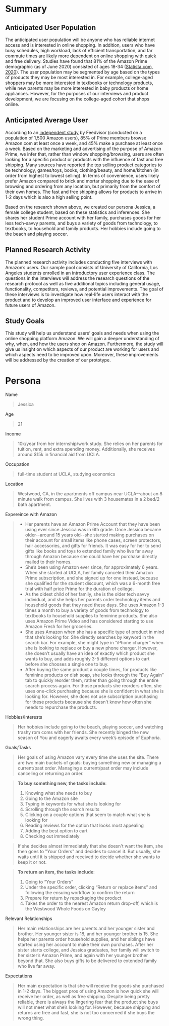 # Summary
## Anticipated User Population
The anticipated user population will be anyone who has reliable internet access and is interested in online shopping. In addition, users who have busy schedules, high workload, lack of efficient transportation, and far commute times are likely more dependent on online shopping with quick and free delivery. Studies have found that 81% of the Amazon Prime demographic (as of June 2020) consisted of ages 18-34 ([Statista.com, 2020](https://www.statista.com/statistics/304940/amazon-prime-us-age-distribution/)). The user population may be segmented by age based on the types of products they may be most interested in. For example, college-aged shoppers may be more interested in textbooks or technology products, while new parents may be more interested in baby products or home appliances. However, for the purposes of our interviews and product development, we are focusing on the college-aged cohort that shops online.  

## Anticipated Average User
According to an [independent study](https://www.usatoday.com/story/money/shopping/2018/01/19/how-often-do-prime-members-buy-from-amazon/109596624/) by Feedvisor (conducted on a population of 1,500 Amazon users), 85% of Prime members browse Amazon.com at least once a week, and 45% make a purchase at least once a week. Based on the marketing and advertising of the purpose of Amazon Prime, we infer that, rather than window shopping/browsing, users are often looking for a specific product or products with the influence of fast and free shipping. Many [sources](https://www.sellbrite.com/blog/amazon-product-categories/) have reported the top selling product categories to be technology, games/toys, books, clothing/beauty, and home/kitchen (in order from highest to lowest selling). In terms of convenience, users likely prefer Amazon compared to brick and mortar shopping due to the ease of browsing and ordering from any location, but primarily from the comfort of their own homes. The fast and free shipping allows for products to arrive in 1-2 days which is also a high selling point.  

Based on the research shown above, we created our persona Jessica, a female college student, based on these statistics and inferences. She shares her student Prime account with her family, purchases goods for her less tech-savvy parents, and buys a variety of goods from technology, to textbooks, to household and family products. Her hobbies include going to the beach and playing soccer.

## Planned Research Activity
The planned research activity includes conducting five interviews with Amazon’s users. Our sample pool consists of University of California, Los Angeles students enrolled in an introductory user experience class. The questions in the interviews will address the research questions of the research protocol as well as five additional topics including general usage, functionality, competitors, reviews, and potential improvements. The goal of these interviews is to investigate how real-life users interact with the product and to develop an improved user interface and experience for future users of Amazon.  

## Study Goals
This study will help us understand users’ goals and needs when using the online shopping platform Amazon. We will gain a deeper understanding of why, when, and how the users shop on Amazon. Furthermore, the study will give us insight on which aspects of our product are working for users and which aspects need to be improved upon. Moreover, these improvements will be addressed by the creation of our prototype.  

# Persona
Name
> Jessica <br/>

Age
> 21  

Income
> 10k/year from her internship/work study. She relies on her parents for tuition, rent, and extra spending money. Additionally, she receives around $15k in financial aid from UCLA.  

Occupation
> full-time student at UCLA, studying economics

Location
> Westwood, CA, in the apartments off campus near UCLA--about an 8 minute walk from campus. She lives with 3 housemates in a 2 bed/2 bath apartment.  

Expereince with Amazon
> - Her parents have an Amazon Prime Account that they have been using ever since Jessica was in 6th grade. Once Jessica became older--around 15 years old--she started making purchases on their account for small items like phone cases, screen protectors, hair accessories, and gifts for friends. It was easy for her to send gifts like books and toys to extended family who live far away through Amazon because she could have her purchase directly mailed to their homes.
> - She’s been using Amazon ever since, for approximately 6 years. When she started at UCLA, her family canceled their Amazon Prime subscription, and she signed up for one instead, because she qualified for the student discount, which was a 6-month free trial with half price Prime for the duration of college. 
> - As the oldest child of her family, she is the older tech savvy individual, and she helps her parents order technology items and household goods that they need these days. She uses Amazon 1-3 times a month to buy a variety of goods from technology to textbooks to household supplies to feminine products. She also uses Amazon Prime Video and has considered starting to use Amazon Fresh for her groceries. 
> - She uses Amazon when she has a specific type of product in mind that she’s looking for. She directly searches by keyword in the search bar. For example, she might type in “iPhone charger” when she is looking to replace or buy a new phone charger. However, she doesn’t usually have an idea of exactly which product she wants to buy, and adds roughly 3-5 different options to cart before she chooses a single one to buy. 
> - After buying the same product a couple times, for products like feminine products or dish soap, she looks through the “Buy Again” tab to quickly reorder them, rather than going through the entire search process again. For those products she reorders often, she uses one-click purchasing because she is confident in what she is looking for. However, she does not use subscription purchasing for these products because she doesn't know how often she needs to repurchase the products. 

Hobbies/Interests
> Her hobbies include going to the beach, playing soccer, and watching trashy rom coms with her friends. She recently binged the new season of You and eagerly awaits every week’s episode of Euphoria.  

Goals/Tasks
> Her goals of using Amazon vary every time she uses the site. There are two main buckets of goals: buying something new or managing a current/past order. Managing a current/past order may include canceling or returning an order.  

> **To buy something new, the tasks include**:
> 1. Knowing what she needs to buy
> 2. Going to the Amazon site
> 3. Typing in keywords for what she is looking for
> 4. Scrolling through the search results
> 5. Clicking on a couple options that seem to match what she is looking for
> 6. Reading reviews for the option that looks most appealing
> 7. Adding the best option to cart
> 8. Checking out immediately 

> If she decides almost immediately that she doesn't want the item, she then goes to "Your Orders" and decides to cancel it. But usually, she waits until it is shipped and received to decide whether she wants to keep it or not. 

> **To return an item, the tasks include**: 
> 1. Going to “Your Orders”
> 2. Under the specific order, clicking “Return or replace items” and following the ensuing workflow to confirm the return
> 3. Prepare for return by repackaging the product
> 4. Takes the order to the nearest Amazon return drop-off, which is the Westwood Whole Foods on Gayley

Relevant Relationships
> Her main relationships are her parents and her younger sister and brother. Her younger sister is 18, and her younger brother is 15. She helps her parents order household supplies, and her siblings have started using her account to make their own purchases. After her sister starts college, and Jessica graduates, her family will switch to her sister’s Amazon Prime, and again with her younger brother beyond that. She also buys gifts to be delivered to extended family who live far away.

Expectations
> Her main expectation is that she will receive the goods she purchased in 1-2 days. The biggest pros of using Amazon is how quick she will receive her order, as well as free shipping. Despite being pretty reliable, there is always the lingering fear that the product she buys will not meet what she’s looking for. However, because shipping and returns are free and fast, she is not too concerned if she buys the wrong thing. 




